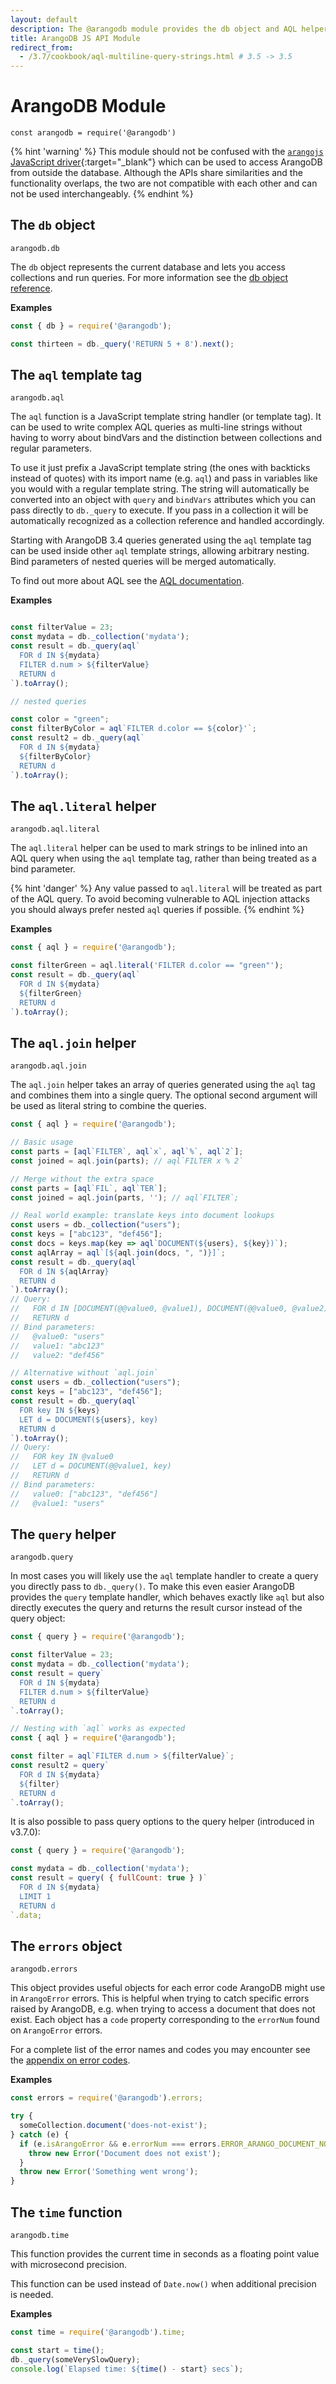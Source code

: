 ```yaml
---
layout: default
description: The @arangodb module provides the db object and AQL helper methods for Foxx, arangosh etc.
title: ArangoDB JS API Module
redirect_from:
  - /3.7/cookbook/aql-multiline-query-strings.html # 3.5 -> 3.5
---
```

ArangoDB Module
===============

`const arangodb = require('@arangodb')`

{% hint 'warning' %}
This module should not be confused with the
[`arangojs` JavaScript driver](https://github.com/arangodb/arangojs){:target="_blank"}
which can be used to access ArangoDB from outside the database. Although the
APIs share similarities and the functionality overlaps, the two are not
compatible with each other and can not be used interchangeably.
{% endhint %}

The `db` object
---------------

`arangodb.db`

The `db` object represents the current database and lets you access collections
and run queries. For more information see the [db object reference](appendix-references-dbobject.html).

**Examples**

```js
const { db } = require('@arangodb');

const thirteen = db._query('RETURN 5 + 8').next();
```

The `aql` template tag
----------------------

`arangodb.aql`

The `aql` function is a JavaScript template string handler (or template tag).
It can be used to write complex AQL queries as multi-line strings without
having to worry about bindVars and the distinction between collections
and regular parameters.

To use it just prefix a JavaScript template string (the ones with backticks
instead of quotes) with its import name (e.g. `aql`) and pass in variables
like you would with a regular template string. The string will automatically
be converted into an object with `query` and `bindVars` attributes which you
can pass directly to `db._query` to execute. If you pass in a collection it
will be automatically recognized as a collection reference
and handled accordingly.

Starting with ArangoDB 3.4 queries generated using the `aql` template tag can
be used inside other `aql` template strings, allowing arbitrary nesting. Bind
parameters of nested queries will be merged automatically.

To find out more about AQL see the [AQL documentation](../aql/).

**Examples**

```js

const filterValue = 23;
const mydata = db._collection('mydata');
const result = db._query(aql`
  FOR d IN ${mydata}
  FILTER d.num > ${filterValue}
  RETURN d
`).toArray();

// nested queries

const color = "green";
const filterByColor = aql`FILTER d.color == ${color}'`;
const result2 = db._query(aql`
  FOR d IN ${mydata}
  ${filterByColor}
  RETURN d
`).toArray();
```

The `aql.literal` helper
------------------------

`arangodb.aql.literal`

The `aql.literal` helper can be used to mark strings to be inlined into an AQL
query when using the `aql` template tag, rather than being treated as a bind
parameter.

{% hint 'danger' %}
Any value passed to `aql.literal` will be treated as part of the AQL query.
To avoid becoming vulnerable to AQL injection attacks you should always prefer
nested `aql` queries if possible.
{% endhint %}

**Examples**

```js
const { aql } = require('@arangodb');

const filterGreen = aql.literal('FILTER d.color == "green"');
const result = db._query(aql`
  FOR d IN ${mydata}
  ${filterGreen}
  RETURN d
`).toArray();
```

The `aql.join` helper
---------------------

`arangodb.aql.join`

The `aql.join` helper takes an array of queries generated using the `aql` tag
and combines them into a single query. The optional second argument will be
used as literal string to combine the queries.

```js
const { aql } = require('@arangodb');

// Basic usage
const parts = [aql`FILTER`, aql`x`, aql`%`, aql`2`];
const joined = aql.join(parts); // aql`FILTER x % 2`

// Merge without the extra space
const parts = [aql`FIL`, aql`TER`];
const joined = aql.join(parts, ''); // aql`FILTER`;

// Real world example: translate keys into document lookups
const users = db._collection("users");
const keys = ["abc123", "def456"];
const docs = keys.map(key => aql`DOCUMENT(${users}, ${key})`);
const aqlArray = aql`[${aql.join(docs, ", ")}]`;
const result = db._query(aql`
  FOR d IN ${aqlArray}
  RETURN d
`).toArray();
// Query:
//   FOR d IN [DOCUMENT(@@value0, @value1), DOCUMENT(@@value0, @value2)]
//   RETURN d
// Bind parameters:
//   @value0: "users"
//   value1: "abc123"
//   value2: "def456"

// Alternative without `aql.join`
const users = db._collection("users");
const keys = ["abc123", "def456"];
const result = db._query(aql`
  FOR key IN ${keys}
  LET d = DOCUMENT(${users}, key)
  RETURN d
`).toArray();
// Query:
//   FOR key IN @value0
//   LET d = DOCUMENT(@@value1, key)
//   RETURN d
// Bind parameters:
//   value0: ["abc123", "def456"]
//   @value1: "users"
```

The `query` helper
------------------

`arangodb.query`

In most cases you will likely use the `aql` template handler to create a query
you directly pass to `db._query()`. To make this even easier ArangoDB provides
the `query` template handler, which behaves exactly like `aql` but also directly
executes the query and returns the result cursor instead of the query object:

```js
const { query } = require('@arangodb');

const filterValue = 23;
const mydata = db._collection('mydata');
const result = query`
  FOR d IN ${mydata}
  FILTER d.num > ${filterValue}
  RETURN d
`.toArray();

// Nesting with `aql` works as expected
const { aql } = require('@arangodb');

const filter = aql`FILTER d.num > ${filterValue}`;
const result2 = query`
  FOR d IN ${mydata}
  ${filter}
  RETURN d
`.toArray();
```

It is also possible to pass query options to the query helper
(introduced in v3.7.0):

```js
const { query } = require('@arangodb');

const mydata = db._collection('mydata');
const result = query( { fullCount: true } )`
  FOR d IN ${mydata}
  LIMIT 1
  RETURN d
`.data;
```

The `errors` object
-------------------

`arangodb.errors`

This object provides useful objects for each error code ArangoDB might use in
`ArangoError` errors. This is helpful when trying to catch specific errors
raised by ArangoDB, e.g. when trying to access a document that does not exist.
Each object has a `code` property corresponding to the `errorNum` found on
`ArangoError` errors.

For a complete list of the error names and codes you may encounter see the
[appendix on error codes](appendix-error-codes.html).

**Examples**

```js
const errors = require('@arangodb').errors;

try {
  someCollection.document('does-not-exist');
} catch (e) {
  if (e.isArangoError && e.errorNum === errors.ERROR_ARANGO_DOCUMENT_NOT_FOUND.code) {
    throw new Error('Document does not exist');
  }
  throw new Error('Something went wrong');
}
```

The `time` function
-------------------

`arangodb.time`

This function provides the current time in seconds as a floating point value
with microsecond precision.

This function can be used instead of `Date.now()` when additional precision
is needed.

**Examples**

```js
const time = require('@arangodb').time;

const start = time();
db._query(someVerySlowQuery);
console.log(`Elapsed time: ${time() - start} secs`);
```
